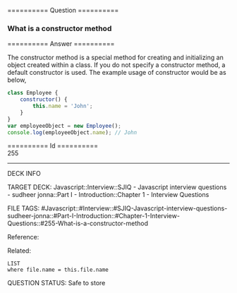 ========== Question ==========  

### What is a constructor method  

========== Answer ==========  

The constructor method is a special method for creating and initializing an object created within a class. If you do not specify a constructor method, a default constructor is used. The example usage of constructor would be as below,

```javascript
class Employee {
    constructor() {
        this.name = 'John';
    }
}
var employeeObject = new Employee();
console.log(employeeObject.name); // John
```

========== Id ==========  
255

---

DECK INFO

TARGET DECK: Javascript::Interview::SJIQ - Javascript interview questions - sudheer jonna::Part I - Introduction::Chapter 1 - Interview Questions

FILE TAGS: #Javascript::#Interview::#SJIQ-Javascript-interview-questions-sudheer-jonna::#Part-I-Introduction::#Chapter-1-Interview-Questions::#255-What-is-a-constructor-method

Reference:

Related:

```dataview
LIST
where file.name = this.file.name
```

QUESTION STATUS: Safe to store
